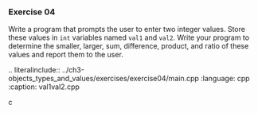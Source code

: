 ### Exercise 04

Write a program that prompts the user to enter two integer values. 
Store these values in `int`  variables named `val1` and `val2`. 
Write your program to determine the smaller, larger, sum, difference, 
product, and ratio of these values and report them to the user.

.. literalinclude:: ../ch3-objects_types_and_values/exercises/exercise04/main.cpp
   :language: cpp
   :caption: val1val2.cpp

c
